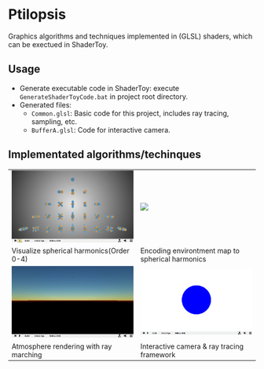 # Ptilopsis

Graphics algorithms and techniques implemented in (GLSL) shaders, which can be exectued in ShaderToy.

## Usage
 - Generate executable code in ShaderToy: execute `GenerateShaderToyCode.bat` in project root directory.
 - Generated files:
	- `Common.glsl`: Basic code for this project, includes ray tracing, sampling, etc.
	- `BufferA.glsl`: Code for interactive camera.

## Implementated algorithms/techinques
|||
| - | - |
| ![](Documents/Images/SHVisualizer.gif) | ![](Documents/Images/SHEnvmap.gif) |
| Visualize spherical harmonics(Order 0-4) | Encoding environtment map to spherical harmonics |
| ![](Documents/Images/AtmosphereRendering.gif) | ![](Documents/Images/InteractiveCamera.gif) |
| Atmosphere rendering with ray marching | Interactive camera & ray tracing framework |
